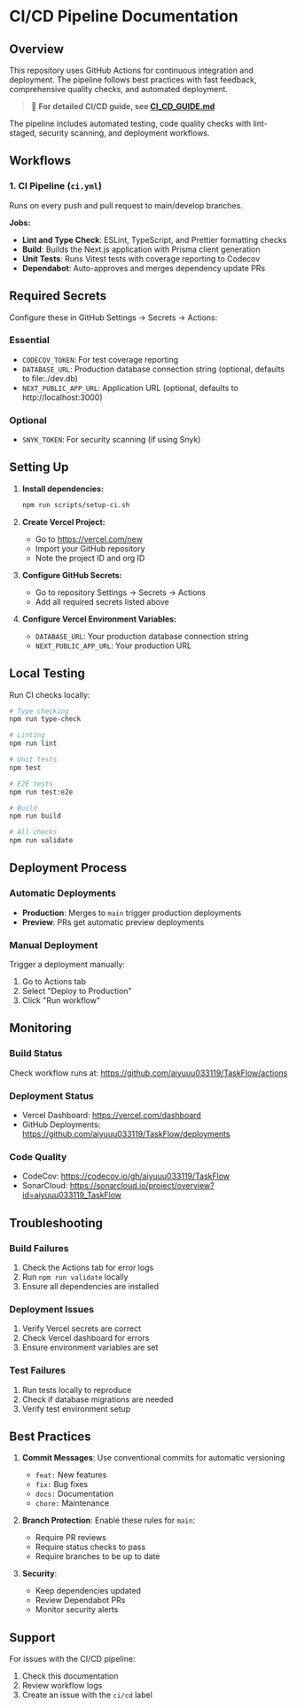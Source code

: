 # CI/CD Pipeline Documentation

## Overview

This repository uses GitHub Actions for continuous integration and deployment. The pipeline follows best practices with fast feedback, comprehensive quality checks, and automated deployment.

> 📖 **For detailed CI/CD guide, see [CI_CD_GUIDE.md](../../docs/CI_CD_GUIDE.md)**

The pipeline includes automated testing, code quality checks with lint-staged, security scanning, and deployment workflows.

## Workflows

### 1. CI Pipeline (`ci.yml`)
Runs on every push and pull request to main/develop branches.

**Jobs:**
- **Lint and Type Check**: ESLint, TypeScript, and Prettier formatting checks
- **Build**: Builds the Next.js application with Prisma client generation
- **Unit Tests**: Runs Vitest tests with coverage reporting to Codecov
- **Dependabot**: Auto-approves and merges dependency update PRs


## Required Secrets

Configure these in GitHub Settings → Secrets → Actions:

### Essential
- `CODECOV_TOKEN`: For test coverage reporting
- `DATABASE_URL`: Production database connection string (optional, defaults to file:./dev.db)
- `NEXT_PUBLIC_APP_URL`: Application URL (optional, defaults to http://localhost:3000)

### Optional
- `SNYK_TOKEN`: For security scanning (if using Snyk)

## Setting Up

1. **Install dependencies:**
   ```bash
   npm run scripts/setup-ci.sh
   ```

2. **Create Vercel Project:**
   - Go to https://vercel.com/new
   - Import your GitHub repository
   - Note the project ID and org ID

3. **Configure GitHub Secrets:**
   - Go to repository Settings → Secrets → Actions
   - Add all required secrets listed above

4. **Configure Vercel Environment Variables:**
   - `DATABASE_URL`: Your production database connection string
   - `NEXT_PUBLIC_APP_URL`: Your production URL

## Local Testing

Run CI checks locally:

```bash
# Type checking
npm run type-check

# Linting
npm run lint

# Unit tests
npm test

# E2E tests
npm run test:e2e

# Build
npm run build

# All checks
npm run validate
```

## Deployment Process

### Automatic Deployments
- **Production**: Merges to `main` trigger production deployments
- **Preview**: PRs get automatic preview deployments

### Manual Deployment
Trigger a deployment manually:
1. Go to Actions tab
2. Select "Deploy to Production"
3. Click "Run workflow"

## Monitoring

### Build Status
Check workflow runs at: https://github.com/aiyuuu033119/TaskFlow/actions

### Deployment Status
- Vercel Dashboard: https://vercel.com/dashboard
- GitHub Deployments: https://github.com/aiyuuu033119/TaskFlow/deployments

### Code Quality
- CodeCov: https://codecov.io/gh/aiyuuu033119/TaskFlow
- SonarCloud: https://sonarcloud.io/project/overview?id=aiyuuu033119_TaskFlow

## Troubleshooting

### Build Failures
1. Check the Actions tab for error logs
2. Run `npm run validate` locally
3. Ensure all dependencies are installed

### Deployment Issues
1. Verify Vercel secrets are correct
2. Check Vercel dashboard for errors
3. Ensure environment variables are set

### Test Failures
1. Run tests locally to reproduce
2. Check if database migrations are needed
3. Verify test environment setup

## Best Practices

1. **Commit Messages**: Use conventional commits for automatic versioning
   - `feat:` New features
   - `fix:` Bug fixes
   - `docs:` Documentation
   - `chore:` Maintenance

2. **Branch Protection**: Enable these rules for `main`:
   - Require PR reviews
   - Require status checks to pass
   - Require branches to be up to date

3. **Security**: 
   - Keep dependencies updated
   - Review Dependabot PRs
   - Monitor security alerts

## Support

For issues with the CI/CD pipeline:
1. Check this documentation
2. Review workflow logs
3. Create an issue with the `ci/cd` label